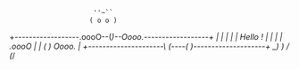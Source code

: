                          ''~``
                        ( o o )
+------------------.oooO--(_)--Oooo.------------------+
|                                                     |
|                                                     |
|                       Hello !                       |
|                                                     |
|                    .oooO                            |
|                    (   )   Oooo.                    |
+---------------------\ (----(   )--------------------+
                       \_)    ) /
                             (_/
